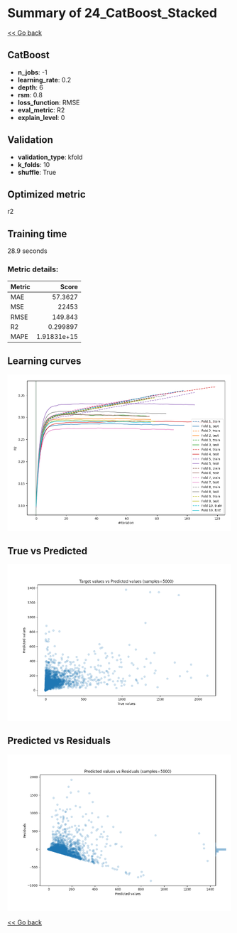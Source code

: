 # Summary of 24_CatBoost_Stacked

[<< Go back](../README.md)


## CatBoost
- **n_jobs**: -1
- **learning_rate**: 0.2
- **depth**: 6
- **rsm**: 0.8
- **loss_function**: RMSE
- **eval_metric**: R2
- **explain_level**: 0

## Validation
 - **validation_type**: kfold
 - **k_folds**: 10
 - **shuffle**: True

## Optimized metric
r2

## Training time

28.9 seconds

### Metric details:
| Metric   |           Score |
|:---------|----------------:|
| MAE      |    57.3627      |
| MSE      | 22453           |
| RMSE     |   149.843       |
| R2       |     0.299897    |
| MAPE     |     1.91831e+15 |



## Learning curves
![Learning curves](learning_curves.png)
## True vs Predicted

![True vs Predicted](true_vs_predicted.png)


## Predicted vs Residuals

![Predicted vs Residuals](predicted_vs_residuals.png)



[<< Go back](../README.md)
